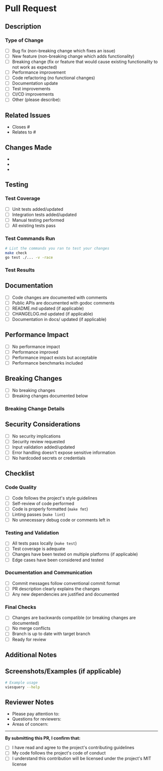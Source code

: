 # Pull Request

## Description

<!-- Provide a clear and concise description of what this PR accomplishes -->

### Type of Change

<!-- Please check the type of change your PR introduces -->

- [ ] Bug fix (non-breaking change which fixes an issue)
- [ ] New feature (non-breaking change which adds functionality)
- [ ] Breaking change (fix or feature that would cause existing functionality to not work as expected)
- [ ] Performance improvement
- [ ] Code refactoring (no functional changes)
- [ ] Documentation update
- [ ] Test improvements
- [ ] CI/CD improvements
- [ ] Other (please describe):

## Related Issues

<!-- Link to any related issues using "Closes #123" or "Relates to #123" -->

- Closes #
- Relates to #

## Changes Made

<!-- List the main changes made in this PR -->

- 
- 
- 

## Testing

<!-- Describe how you tested your changes -->

### Test Coverage

- [ ] Unit tests added/updated
- [ ] Integration tests added/updated
- [ ] Manual testing performed
- [ ] All existing tests pass

### Test Commands Run

```bash
# List the commands you ran to test your changes
make check
go test ./... -v -race
```

### Test Results

<!-- Paste relevant test output or describe test results -->

## Documentation

<!-- Check all that apply -->

- [ ] Code changes are documented with comments
- [ ] Public APIs are documented with godoc comments
- [ ] README.md updated (if applicable)
- [ ] CHANGELOG.md updated (if applicable)
- [ ] Documentation in docs/ updated (if applicable)

## Performance Impact

<!-- If applicable, describe the performance impact of your changes -->

- [ ] No performance impact
- [ ] Performance improved
- [ ] Performance impact exists but acceptable
- [ ] Performance benchmarks included

## Breaking Changes

<!-- If this introduces breaking changes, describe them -->

- [ ] No breaking changes
- [ ] Breaking changes documented below

### Breaking Change Details

<!-- Describe any breaking changes and migration steps -->

## Security Considerations

<!-- Check all that apply -->

- [ ] No security implications
- [ ] Security review requested
- [ ] Input validation added/updated
- [ ] Error handling doesn't expose sensitive information
- [ ] No hardcoded secrets or credentials

## Checklist

<!-- Please check all the boxes that apply -->

### Code Quality

- [ ] Code follows the project's style guidelines
- [ ] Self-review of code performed
- [ ] Code is properly formatted (`make fmt`)
- [ ] Linting passes (`make lint`)
- [ ] No unnecessary debug code or comments left in

### Testing and Validation

- [ ] All tests pass locally (`make test`)
- [ ] Test coverage is adequate
- [ ] Changes have been tested on multiple platforms (if applicable)
- [ ] Edge cases have been considered and tested

### Documentation and Communication

- [ ] Commit messages follow conventional commit format
- [ ] PR description clearly explains the changes
- [ ] Any new dependencies are justified and documented

### Final Checks

- [ ] Changes are backwards compatible (or breaking changes are documented)
- [ ] No merge conflicts
- [ ] Branch is up to date with target branch
- [ ] Ready for review

## Additional Notes

<!-- Add any additional notes, concerns, or context for reviewers -->

## Screenshots/Examples (if applicable)

<!-- Add screenshots, command examples, or output examples if relevant -->

```bash
# Example usage
viesquery --help
```

## Reviewer Notes

<!-- Any specific areas you'd like reviewers to focus on -->

- Please pay attention to:
- Questions for reviewers:
- Areas of concern:

---

**By submitting this PR, I confirm that:**

- [ ] I have read and agree to the project's contributing guidelines
- [ ] My code follows the project's code of conduct  
- [ ] I understand this contribution will be licensed under the project's MIT license
